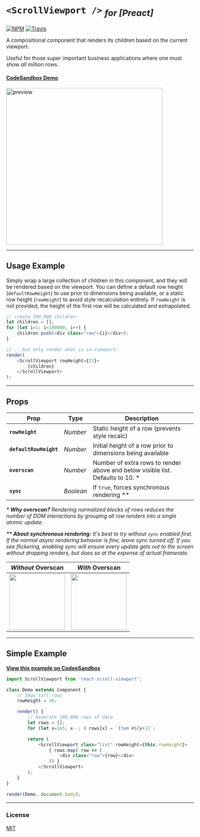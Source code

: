 # `<ScrollViewport />` <sub>_for [Preact]_</sub>

[![NPM](https://img.shields.io/npm/v/preact-scroll-viewport.svg)](https://www.npmjs.com/package/preact-scroll-viewport)
[![Travis](https://travis-ci.org/developit/preact-scroll-viewport.svg?branch=master)](https://travis-ci.org/developit/preact-scroll-viewport)

A compositional component that renders its children based on the current viewport.

Useful for those super important business applications where one must show _all_ million rows.

#### [CodeSandbox Demo](https://codesandbox.io/s/j70zm85py9)

<a href="https://codesandbox.io/s/j70zm85py9">
	<img alt="preview" src="https://i.gyazo.com/38f75b5db9615b0a08304d6cca209e47.gif" width="420">
</a>

---


## Usage Example

Simply wrap a large collection of children in this component, and they will be rendered based on the viewport.
You can define a default row height (`defaultRowHeight`) to use prior to dimensions being available, or a static row height (`rowHeight`) to avoid style recalculation entirely. If `rowHeight` is not provided, the height of the first row will be calculated and extrapolated.

```js
// create 100,000 children:
let children = [];
for (let i=1; i<100000; i++) {
	children.push(<div class="row">{i}</div>);
}

// ...but only render what is in-viewport:
render(
	<ScrollViewport rowHeight={22}>
		{children}
	</ScrollViewport>
);
```


---


## Props

| Prop                  | Type       | Description         |
|-----------------------|------------|---------------------|
| **`rowHeight`**        | _Number_   | Static height of a row (prevents style recalc)
| **`defaultRowHeight`** | _Number_   | Initial height of a row prior to dimensions being available
| **`overscan`**         | _Number_   | Number of extra rows to render above and below visible list. Defaults to 10. \*
| **`sync`**             | _Boolean_  | If `true`, forces synchronous rendering \*\*

_**\* Why overscan?** Rendering normalized blocks of rows reduces the number of DOM interactions by grouping all row renders into a single atomic update._

_**\*\* About synchronous rendering:** It's best to try without `sync` enabled first. If the normal async rendering behavior is fine, leave sync turned off. If you see flickering, enabling sync will ensure every update gets out to the screen without dropping renders, but does so at the expense of actual framerate._


| _Without_ Overscan | _With_ Overscan |
|--------------------|-----------------|
| <img src="https://i.gyazo.com/e192bf1ca835fbe6ad803f7b6270e424.gif" height="150"> | <img src="https://i.gyazo.com/478440d1f06fe543e69fff8b88ce7963.gif" height="150"> |


---

## Simple Example

[**View this example on CodeeSandbox**](https://codesandbox.io/s/j70zm85py9)
```js
import ScrollViewport from 'react-scroll-viewport';

class Demo extends Component {
    // 30px tall rows
    rowHeight = 30;

    render() {
		// Generate 100,000 rows of data
		let rows = [];
		for (let x=1e5; x--; ) rows[x] = `Item #${x+1}`;

        return (
            <ScrollViewport class="list" rowHeight={this.rowHeight}>
				{ rows.map( row => (
					<div class="row">{row}</div>
				)) }
			</ScrollViewport>
        );
    }
}

render(Demo, document.body);
```


---


### License

[MIT]

[Original]: https://github.com/developit/preact-scroll-viewport
[MIT]: http://choosealicense.com/licenses/mit/
